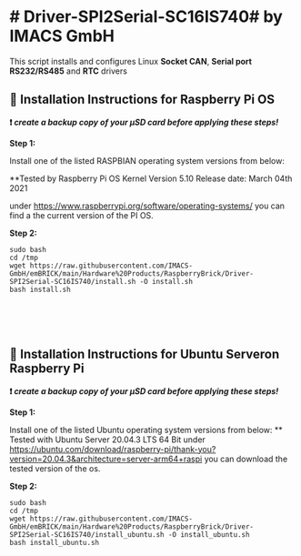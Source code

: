 # # Driver-SPI2Serial-SC16IS740# by IMACS GmbH

This script installs and configures Linux **Socket CAN**, **Serial port RS232/RS485** and **RTC** drivers

## :large_orange_diamond: Installation Instructions for Raspberry Pi OS

**:heavy_exclamation_mark: _create a backup copy of your µSD card before applying these steps!_**

**Step 1:**

Install one of the listed RASPBIAN operating system versions from below: 

**Tested by Raspberry Pi OS Kernel Version 5.10  Release date: March 04th 2021

under https://www.raspberrypi.org/software/operating-systems/ you can find a the current version of the PI OS.

**Step 2:**

```
sudo bash
cd /tmp
wget https://raw.githubusercontent.com/IMACS-GmbH/emBRICK/main/Hardware%20Products/RaspberryBrick/Driver-SPI2Serial-SC16IS740/install.sh -O install.sh
bash install.sh
```
<br />
<br />
<br />

## :large_orange_diamond: Installation Instructions for Ubuntu Serveron Raspberry Pi

**:heavy_exclamation_mark: _create a backup copy of your µSD card before applying these steps!_**

**Step 1:**

Install one of the listed Ubuntu operating system versions from below:
** Tested with Ubuntu Server 20.04.3 LTS 64 Bit
under https://ubuntu.com/download/raspberry-pi/thank-you?version=20.04.3&architecture=server-arm64+raspi you can download the tested version of the os.

**Step 2:**

```
sudo bash
cd /tmp
wget https://raw.githubusercontent.com/IMACS-GmbH/emBRICK/main/Hardware%20Products/RaspberryBrick/Driver-SPI2Serial-SC16IS740/install_ubuntu.sh -O install_ubuntu.sh
bash install_ubuntu.sh
```
<br />
<br />
<br />



